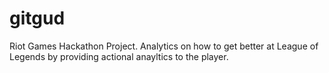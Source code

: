 # gitgud
Riot Games Hackathon Project. Analytics on how to get better at League of Legends by providing actional anayltics to the player. 
